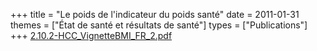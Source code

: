 +++
title = "Le poids de l'indicateur du poids santé"
date = 2011-01-31
themes = ["État de santé et résultats de santé"]
types = ["Publications"]
+++
[2.10.2-HCC_VignetteBMI_FR_2.pdf](/files/2.10.2-HCC_VignetteBMI_FR_2.pdf)
